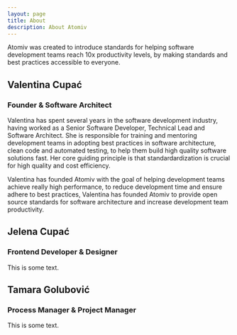 ```yaml
---
layout: page
title: About
description: About Atomiv
---
```


Atomiv was created to introduce standards for helping software development teams reach 10x productivity levels, by making standards and best practices accessible to everyone.

## Valentina Cupać
### Founder & Software Architect

Valentina has spent several years in the software development industry, having worked as a Senior Software Developer, Technical Lead and Software Architect. She is responsible for training and mentoring development teams in adopting best practices in software architecture, clean code and automated testing, to help them build high quality software solutions fast. Her core guiding principle is that standardardization is crucial for high quality and cost efficiency. 

Valentina has founded Atomiv with the goal of helping development teams achieve really high performance, to reduce development time and ensure adhere to best practices, Valentina has founded Atomiv to provide open source standards for software architecture and increase development team productivity.

<!-- TODO: VC: Include linked link for name, and also Optivem link -->

## Jelena Cupać
### Frontend Developer & Designer

This is some text.

<!-- TODO: JC, write introductory paragraph about yourself / experience -->

<!-- TODO: JC, write a paragraph regarding your motivation for joining / contributing to Atomiv -->

## Tamara Golubović
### Process Manager & Project Manager

This is some text.

<!-- TODO: TG, write introductory paragraph about yourself / experience -->

<!-- TODO: TG, write a paragraph regarding your motivation for joining / contributing to Atomiv -->

